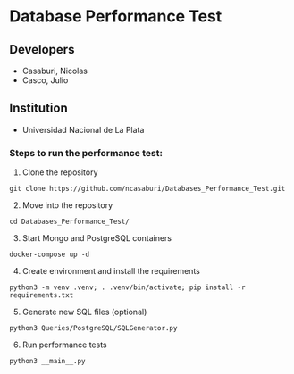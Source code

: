 # Database Performance Test
## Developers
 
* Casaburi, Nicolas
* Casco, Julio

## Institution

* Universidad Nacional de La Plata

### Steps to run the performance test:
1. Clone the repository
```
git clone https://github.com/ncasaburi/Databases_Performance_Test.git
```
2. Move into the repository
```
cd Databases_Performance_Test/
```
3. Start Mongo and PostgreSQL containers
```
docker-compose up -d
```
4. Create environment and install the requirements
```
python3 -m venv .venv; . .venv/bin/activate; pip install -r requirements.txt
```
5. Generate new SQL files (optional)
```
python3 Queries/PostgreSQL/SQLGenerator.py 
```
6. Run performance tests
```
python3 __main__.py
```